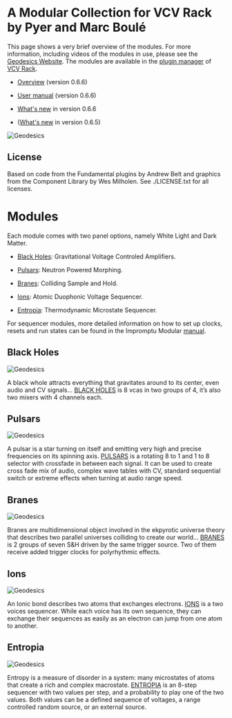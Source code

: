 # A Modular Collection for VCV Rack by Pyer and Marc Boulé

This page shows a very brief overview of the modules. For more information, including videos of the modules in use, please see the [Geodesics Website](https://www.pyer.be/geodesics.html). The modules are available in the [plugin manager](https://vcvrack.com/plugins.html) of [VCV Rack](https://vcvrack.com). 

* [Overview](doc/geodesics-overview0.6.6.pdf) (version 0.6.6)

* [User manual](doc/geodesics-usermanual0.6.6.pdf) (version 0.6.6)

* [What's new](doc/geodesics-whatsnew0.6.6.pdf) in version 0.6.6

* ([What's new](doc/geodesics-whatsnew0.6.5.pdf) in version 0.6.5)

![Geodesics](res/img/Blanks.jpg)



## License

Based on code from the Fundamental plugins by Andrew Belt and graphics from the Component Library by Wes Milholen. See ./LICENSE.txt for all licenses.



# Modules <a id="modules"></a>

Each module comes with two panel options, namely White Light and Dark Matter.

* [Black Holes](#blackholes): Gravitational Voltage Controled Amplifiers.

* [Pulsars](#pulsars): Neutron Powered Morphing.

* [Branes](#branes): Colliding Sample and Hold.

* [Ions](#ions): Atomic Duophonic Voltage Sequencer.

* [Entropia](#entropia): Thermodynamic Microstate Sequencer.

For sequencer modules, more detailed information on how to set up clocks, resets and run states can be found in the Impromptu Modular [manual](https://github.com/MarcBoule/ImpromptuModular#on-resets-clocks-and-run-states-).



## Black Holes <a id="blackholes"></a>

![Geodesics](res/img/BlackHoles.jpg)

A black whole attracts everything that gravitates around to its center, even audio and CV signals... [BLACK HOLES](doc/geodesics-blackholes0.6.6.pdf) is 8 vcas in two groups of 4, it’s also two mixers with 4 channels each.



## Pulsars <a id="pulsars"></a>

![Geodesics](res/img/Pulsars.jpg)

A pulsar is a star turning on itself and emitting very high and precise frequencies on its spinning axis. [PULSARS](doc/geodesics-pulsars0.6.6.pdf) is a rotating 8 to 1 and 1 to 8 selector with crossfade in between each signal. It can be used to create cross fade mix of audio, complex wave tables with CV, standard sequential switch or extreme effects when turning at audio range speed.



## Branes <a id="branes"></a>

![Geodesics](res/img/Branes.jpg)

Branes are multidimensional object involved in the ekpyrotic universe theory that describes two parallel universes colliding to create our world... [BRANES](doc/geodesics-branes0.6.6.pdf) is 2 groups of seven S&H driven by the same trigger source. Two of them receive added trigger clocks for polyrhythmic effects.



## Ions <a id="ions"></a>

![Geodesics](res/img/Ions.jpg)

An Ionic bond describes two atoms that exchanges electrons. [IONS](doc/geodesics-ions0.6.6.pdf) is a two voices sequencer. While each voice has its own sequence, they can exchange their sequences as easily as an electron can jump from one atom to another.



## Entropia <a id="entropia"></a>

![Geodesics](res/img/Entropia.jpg)

Entropy is a measure of disorder in a system: many microstates of atoms that create a rich and complex macrostate. [ENTROPIA](doc/geodesics-entropia0.6.6.pdf) is an 8-step sequencer with two values per step, and a probability to play one of the two values. Both values can be a defined sequence of voltages, a range controlled random source, or an external source.